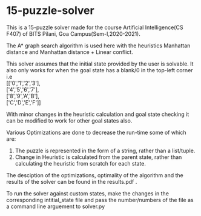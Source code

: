 # 15-puzzle-solver
 This is a 15-puzzle solver made for the course Artificial Intelligence(CS F407) of BITS Pilani, Goa Campus(Sem-I,2020-2021). 

 The A* graph search algorithm is used here with the heuristics Manhattan distance and Manhattan distance + Linear conflict.

 This solver assumes that the initial state provided by the user is solvable. It also only works for when the goal state has a blank/0 in the top-left corner i.e  
 [['0','1','2','3'],  
 ['4','5','6','7'],  
 ['8','9','A','B'],  
 ['C','D','E','F']]  
 
 With minor changes in the heuristic calculation and goal state checking it can be modified to work for other goal states also.

 Various Optimizations are done to decrease the run-time some of which are:
 1. The puzzle is represented in the form of a string, rather than a list/tuple.
 2. Change in Heuristic is calculated from the parent state, rather than calculating the heuristic from scratch for each state.
 
 The desciption of the optimizations, optimality of the algorithm and the results of the solver can be found in the results.pdf .
 
 To run the solver against custom states, make the changes in the corresponding intitial_state file and pass the number/numbers of the file as a command line arguement to  solver.py
